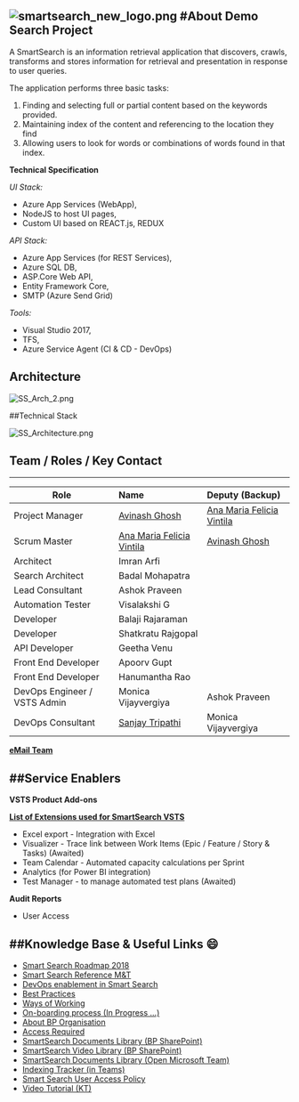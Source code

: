 ![smartsearch_new_logo.png](.attachments/smartsearch_new_logo-7857837e-061f-4e40-bdca-de20ca76335d.png) 
#**About Demo Search Project**
---

A SmartSearch is an information retrieval application that discovers, crawls, transforms and stores information for retrieval and presentation in response to user queries.

The application performs three basic tasks:
1. Finding and selecting full or partial content based on the keywords provided.
2. Maintaining index of the content and referencing to the location they find
3. Allowing users to look for words or combinations of words found in that index.


**Technical Specification**

*UI Stack:*
- Azure App Services (WebApp),
- NodeJS to host UI pages,
- Custom UI based on REACT.js, REDUX

*API Stack:*
- Azure App Services (for REST Services),
- Azure SQL DB,
- ASP.Core Web API,
- Entity Framework Core,
- SMTP (Azure Send Grid)

*Tools:*
- Visual Studio 2017,
- TFS,
- Azure Service Agent (CI & CD - DevOps)


## Architecture 
![SS_Arch_2.png](.attachments/SS_Arch_2-baf01326-3fce-45a4-a3b5-1af53277a077.png)

##Technical Stack

![SS_Architecture.png](.attachments/SS_Architecture-0b872e98-0d38-41fb-952f-8e450f40638f.png)




## Team / Roles / Key Contact
---

| Role                    | Name         | Deputy (Backup)  
|-----------            |:---------------|:---------------
| Project Manager                | [Avinash Ghosh](mailto:avinash.ghosh@se1.bp.com) | [Ana Maria Felicia Vintila](mailto:ana.vintila@bp.com)
| Scrum Master                | [Ana Maria Felicia Vintila](mailto:ana.vintila@bp.com)    | [Avinash Ghosh](mailto:avinash.ghosh@se1.bp.com) 
Architect |Imran Arfi| 
Search Architect|Badal Mohapatra|
Lead Consultant|Ashok Praveen
Automation Tester|Visalakshi G
Developer|Balaji Rajaraman
Developer|Shatkratu Rajgopal
API Developer|Geetha Venu
Front End Developer|Apoorv Gupt
Front End Developer|Hanumantha Rao
DevOps Engineer / VSTS Admin|Monica Vijayvergiya|Ashok Praveen
DevOps Consultant|[Sanjay Tripathi](mailto:sanjay.tripathi@bp.com)|Monica Vijayvergiya

**[eMail Team](mailto:avinash.ghosh@se1.bp.com;ana.vintila@bp.com;imran.arfi@wipro.com;badal.mohapatra@wipro.com;ashok.yesurathinam@wipro.com;visalakshi.g17@wipro.com;balaji.rajaraman@wipro.com;shatkratu.rajgopal@wipro.com;geetha.venu@wipro.com;apoorv.gupta2@wipro.com;sanjay.tripathi@bp.com)**


##Service Enablers
---

**VSTS Product Add-ons**

**[List of Extensions used for SmartSearch VSTS](https://digitalfoundations.visualstudio.com/_admin/_extensions?tab=manage&status=active)**
- Excel export - Integration with Excel
- Visualizer - Trace link between Work Items (Epic / Feature / Story & Tasks) (Awaited)
- Team Calendar - Automated capacity calculations per Sprint
- Analytics (for Power BI integration)
- Test Manager - to manage automated test plans (Awaited)

**Audit Reports**
- User Access

##Knowledge Base & Useful Links :smile:
---

- [Smart Search Roadmap 2018](https://bp365.sharepoint.com/:x:/r/sites/Upstream10/SmartSearch/_layouts/15/doc.aspx?sourcedoc=%7BE58E4FAC-AC5E-4FAF-9532-13B656FA27B9%7D&file=SmartSearch%20-%202018%20Integrated%20Plan.xlsx&action=default)
- [Smart Search Reference M&T](https://intranet.bp.com/en_gb/segments/upstream/path-to-2020/modernization-and-transformation/See_MT_at_work/SmarterSearch.html )
- [DevOps enablement in Smart Search](/Devops)
- [Best Practices ](/Best-Practices)
- [Ways of Working](/Ways-of-Working)
- [On-boarding process (In Progress ...)]()
- [About BP Organisation](https://intranet.bp.com/en_gb/group/one-bp/our-organization.html)
- [Access Required](/Smart-Search-Access-Management)
- [SmartSearch Documents Library (BP SharePoint)](https://bp365.sharepoint.com/sites/Upstream10/SmartSearch/Shared%20Documents/Forms/AllItems.aspx?RootFolder=%2Fsites%2FUpstream10%2FSmartSearch%2FShared%20Documents%2FPMO%20Office%2FKnowledge%20Transfer%2FKnowledge%20Transfer%20Documents&FolderCTID=0x012000A4378725997A324EB6A6BB42B8F55C05&View=%7B2C0033C2%2D6797%2D4223%2D8649%2D06AD880CA7F5%7D)
- [SmartSearch Video Library (BP SharePoint)](https://bp365.sharepoint.com/sites/Upstream10/SmartSearch/Shared%20Documents/Forms/AllItems.aspx?RootFolder=%2Fsites%2FUpstream10%2FSmartSearch%2FShared%20Documents%2FPMO%20Office%2FKnowledge%20Transfer%2FKnowledge%20Transfer%20Videos&FolderCTID=0x012000A4378725997A324EB6A6BB42B8F55C05&View=%7B2C0033C2%2D6797%2D4223%2D8649%2D06AD880CA7F5%7D)
- [SmartSearch Documents Library (Open Microsoft Team)](https://teams.microsoft.com/l/channel/19%3aeb6fdcc09c694eaebba95edfc2f1a1b4%40thread.skype/General?groupId=156b69d9-2bc8-4906-98b1-7ffbd66a6cb6&tenantId=258ac4e4-146a-411e-9dc8-79a9e12fd6da)
- [Indexing Tracker (in Teams)](https://teams.microsoft.com/_#/xlsx/viewer/teams/https%3A~2F~2Fwipro365.sharepoint.com~2Fsites~2FSmartSearch~2FShared%20Documents~2FGeneral~2FIndexing~2FNew%20Access%20Management%20Indexing%20Tracker1704.xlsx?threadId=19%3Aeb6fdcc09c694eaebba95edfc2f1a1b4%40thread.skype&baseUrl=https%3A~2F~2Fwipro365.sharepoint.com~2Fsites~2FSmartSearch&fileId=0217C060-9D25-45DD-863A-0FA4B0CF1A30&ctx=files&viewerAction=view)
- [Smart Search User Access Policy](https://wiki.bpglobal.com/index.php?title=SmartSearch_Managing_User_Access_%E2%80%93_Joiners_Transfers_and_Leavers_Process)
- [Video Tutorial (KT)](https://bp365.sharepoint.com/:v:/s/Upstream10/SmartSearch/Ef8_On-vVIFDp-v-OXyKTBoBbp1zg85tZhz75qpqBeSOEQ)
